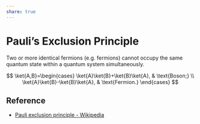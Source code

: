 ```yaml
---
share: true
---
```


# Pauli’s Exclusion Principle

Two or more identical fermions (e.g. fermions) cannot occupy the same quantum state within a quantum system simultaneously.

$$
\ket{A,B}=\begin{cases}
\ket{A}\ket{B}+\ket{B}\ket{A}, & \text{Boson;} \\
\ket{A}\ket{B}-\ket{B}\ket{A}, & \text{Fermion.}
\end{cases}
$$

## Reference

- [Pauli exclusion principle - Wikipedia](https://en.wikipedia.org/wiki/Pauli_exclusion_principle)
